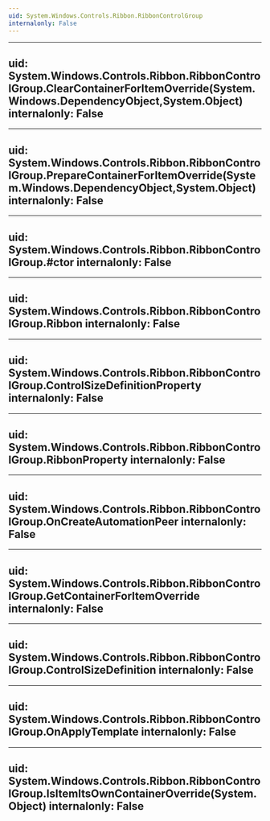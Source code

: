 ```yaml
---
uid: System.Windows.Controls.Ribbon.RibbonControlGroup
internalonly: False
---
```


---
uid: System.Windows.Controls.Ribbon.RibbonControlGroup.ClearContainerForItemOverride(System.Windows.DependencyObject,System.Object)
internalonly: False
---

---
uid: System.Windows.Controls.Ribbon.RibbonControlGroup.PrepareContainerForItemOverride(System.Windows.DependencyObject,System.Object)
internalonly: False
---

---
uid: System.Windows.Controls.Ribbon.RibbonControlGroup.#ctor
internalonly: False
---

---
uid: System.Windows.Controls.Ribbon.RibbonControlGroup.Ribbon
internalonly: False
---

---
uid: System.Windows.Controls.Ribbon.RibbonControlGroup.ControlSizeDefinitionProperty
internalonly: False
---

---
uid: System.Windows.Controls.Ribbon.RibbonControlGroup.RibbonProperty
internalonly: False
---

---
uid: System.Windows.Controls.Ribbon.RibbonControlGroup.OnCreateAutomationPeer
internalonly: False
---

---
uid: System.Windows.Controls.Ribbon.RibbonControlGroup.GetContainerForItemOverride
internalonly: False
---

---
uid: System.Windows.Controls.Ribbon.RibbonControlGroup.ControlSizeDefinition
internalonly: False
---

---
uid: System.Windows.Controls.Ribbon.RibbonControlGroup.OnApplyTemplate
internalonly: False
---

---
uid: System.Windows.Controls.Ribbon.RibbonControlGroup.IsItemItsOwnContainerOverride(System.Object)
internalonly: False
---
